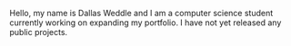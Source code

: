 Hello, my name is Dallas Weddle and I am a computer science student currently working on expanding my portfolio.
I have not yet released any public projects.

<!---
dallasWed/dallasWed is a ✨ special ✨ repository because its `README.md` (this file) appears on your GitHub profile.
You can click the Preview link to take a look at your changes.
--->
